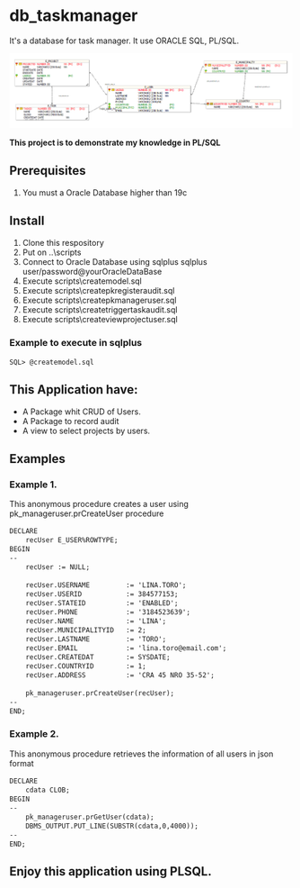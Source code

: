 # db_taskmanager
It's a database for task manager.   It use ORACLE SQL, PL/SQL.

![](https://github.com/garestrepop/db_taskmanager/blob/main/er_model.png)

**This project is to demonstrate my knowledge in PL/SQL**

## Prerequisites
1. You must a Oracle Database higher than 19c

## Install
1. Clone this respository
2. Put on ..\scripts
3. Connect to Oracle Database using sqlplus
        sqlplus user/password@yourOracleDataBase
4. Execute scripts\createmodel.sql    
5. Execute scripts\createpkregisteraudit.sql    
6. Execute scripts\createpkmanageruser.sql    
7. Execute scripts\createtriggertaskaudit.sql    
8. Execute scripts\createviewprojectuser.sql

### Example to execute in sqlplus
    SQL> @createmodel.sql   

## This Application have:
* A Package whit CRUD of Users.
* A Package to record audit
* A view to select projects by users.

## Examples

### Example 1.
This anonymous procedure creates a user using pk_manageruser.prCreateUser procedure

```PLSQL
DECLARE
    recUser E_USER%ROWTYPE;
BEGIN
--
    recUser := NULL;
    
    recUser.USERNAME         := 'LINA.TORO';   
    recUser.USERID           := 384577153;    
    recUser.STATEID          := 'ENABLED';
    recUser.PHONE            := '3184523639';
    recUser.NAME             := 'LINA';
    recUser.MUNICIPALITYID   := 2;
    recUser.LASTNAME         := 'TORO';
    recUser.EMAIL            := 'lina.toro@email.com';
    recUser.CREATEDAT        := SYSDATE;
    recUser.COUNTRYID        := 1;
    recUser.ADDRESS          := 'CRA 45 NRO 35-52';

    pk_manageruser.prCreateUser(recUser);        
--           
END;
```

### Example 2.
This anonymous procedure retrieves the information of all users in json format

```PLSQL
DECLARE
    cdata CLOB;
BEGIN
--
    pk_manageruser.prGetUser(cdata);    
    DBMS_OUTPUT.PUT_LINE(SUBSTR(cdata,0,4000));
--           
END;
```

## Enjoy this application using PLSQL.
